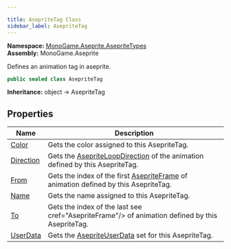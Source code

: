 ```yaml
---

title: AsepriteTag Class
sidebar_label: AsepriteTag
---
```

**Namespace:** [MonoGame.Aseprite.AsepriteTypes](../)  
**Assembly:** MonoGame.Aseprite

Defines an animation tag in aseprite.

```csharp
public sealed class AsepriteTag
```

**Inheritance:** object → AsepriteTag

## Properties

| Name                                 | Description                                                                                                       |
| ------------------------------------ | ----------------------------------------------------------------------------------------------------------------- |
| [Color](Properties/Color)         | Gets the color assigned to this AsepriteTag.                                                                      |
| [Direction](Properties/Direction) | Gets the [AsepriteLoopDirection](../AsepriteLoopDirection/) of the animation defined by this AsepriteTag. |
| [From](Properties/From)           | Gets the index of the first [AsepriteFrame](../AsepriteFrame/) of animation defined by this AsepriteTag.  |
| [Name](Properties/Name)           | Gets the name assigned to this AsepriteTag.                                                                       |
| [To](Properties/To)               | Gets the index of the last see cref\="AsepriteFrame"\/\> of animation defined by this AsepriteTag.                |
| [UserData](Properties/UserData)   | Gets the [AsepriteUserData](../AsepriteUserData/) set for this AsepriteTag.                               |


